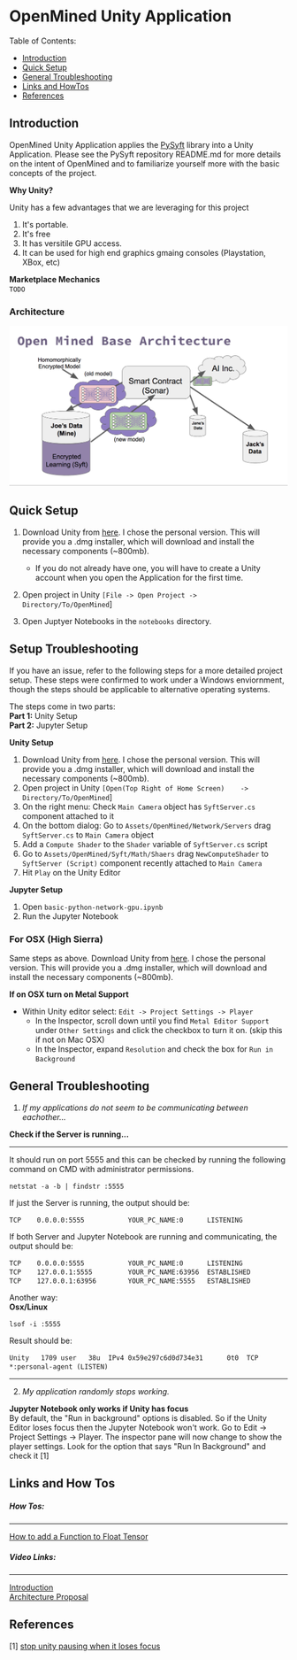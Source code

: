 OpenMined Unity Application
=============================================
Table of Contents:   

 * [Introduction](#introduction)
 * [Quick Setup](#quick-setup)
 * [General Troubleshooting](#general-troubleshooting)
 * [Links and HowTos](#links-and-how-tos)
 * [References](#references)
 
## Introduction

OpenMined Unity Application applies the [PySyft](https://github.com/OpenMined/PySyft) library into a Unity Application. Please see the PySyft repository README.md for more details on the intent of OpenMined and to familiarize yourself more with the basic concepts of the project.

**Why Unity?**

Unity has a few advantages that we are leveraging for this project

1. It's portable. 
2. It's free
3. It has versitile GPU access.  
4. It can be used for high end graphics gmaing consoles (Playstation, XBox, etc)

**Marketplace Mechanics**  
`TODO` 

### Architecture

![Open Mined Architecture](images/architecture.png)

## Quick Setup

1. Download Unity from [here](https://store.unity.com/). I chose the personal version. This will provide you a .dmg installer, which will download and install the necessary components (~800mb). 
    - If you do not already have one, you will have to create a Unity account when you open the Application for the first time.
2. Open project in Unity `[File -> Open Project -> Directory/To/OpenMined`]

3. Open Juptyer Notebooks in the `notebooks` directory.  

## Setup Troubleshooting 

If you have an issue, refer to the following steps for a more detailed project setup. These steps were confirmed to work under a Windows enviornment, though the steps should be applicable to alternative operating systems. 

The steps come in two parts:   
**Part 1:** Unity Setup   
**Part 2:** Jupyter Setup

**Unity Setup**  

1. Download Unity from [here](https://store.unity.com/). I chose the personal version. This will provide you a .dmg installer, which will download and install the necessary components (~800mb).  
2. Open project in Unity `[Open(Top Right of Home Screen)	 -> Directory/To/OpenMined`]
3. On the right menu: Check `Main Camera` object has `SyftServer.cs` component attached to it
4. On the bottom dialog: Go to `Assets/OpenMined/Network/Servers` drag `SyftServer.cs` to `Main Camera` object
5. Add a `Compute Shader` to the `Shader` variable of `SyftServer.cs` script
6. Go to `Assets/OpenMined/Syft/Math/Shaers` drag `NewComputeShader` to `SyftServer (Script)` component recently attached to `Main Camera`
7. Hit `Play` on the Unity Editor

**Jupyter Setup**

1. Open `basic-python-network-gpu.ipynb` 
2. Run the Jupyter Notebook

### For OSX (High Sierra)

Same steps as above. Download Unity from [here](https://store.unity.com/). I chose the personal version. This will provide you a .dmg installer, which will download and install the necessary components (~800mb). 

**If on OSX turn on Metal Support**  

- Within Unity editor select: `Edit -> Project Settings -> Player`
    - In the Inspector, scroll down until you find `Metal Editor Support` under `Other Settings` and click the checkbox to turn it on. (skip this if not on Mac OSX)
    - In the Inspector, expand `Resolution` and check the box for `Run in Background`

## General Troubleshooting

1) *If my applications do not seem to be communicating between eachother...*

**Check if the Server is running...**
___    
It should run on port 5555 and this can be checked by running the following command on CMD with administrator permissions.  
```
netstat -a -b | findstr :5555  
```  
If just the Server is running, the output should be:  
```
TCP    0.0.0.0:5555           YOUR_PC_NAME:0      LISTENING
```  
If both Server and Jupyter Notebook are running and communicating, the output should be:  

```
TCP    0.0.0.0:5555           YOUR_PC_NAME:0      LISTENING
TCP    127.0.0.1:5555         YOUR_PC_NAME:63956  ESTABLISHED
TCP    127.0.0.1:63956        YOUR_PC_NAME:5555   ESTABLISHED
```  
Another way:   
**Osx/Linux**  

```  
lsof -i :5555
```  
Result should be:   

```  
Unity   1709 user   38u  IPv4 0x59e297c6d0d734e31      0t0  TCP *:personal-agent (LISTEN)
```
---

2) *My application randomly stops working.*   

**Jupyter Notebook only works if Unity has focus**  
	By default, the "Run in background" options is disabled. So if the Unity Editor loses focus then the Jupyter Notebook won't work.
Go to Edit -> Project Settings -> Player. The inspector pane will now change to show the player settings. Look for the option that says "Run In Background" and check it [1]


## Links and How Tos

##### How Tos:
---  
[How to add a Function to Float Tensor](https://docs.google.com/document/d/1WRd7gGLFN0Awtf86AICYIHtg3gfFWLBa5wYTthsB3i0/edit?usp=sharing)

##### Video Links:
---
[Introduction](https://www.youtube.com/watch?v=sXFmKquiVnk)  
[Architecture Proposal](https://www.youtube.com/watch?v=47enlQQcMQc)  

## References

[1] [stop unity pausing when it loses focus](https://answers.unity.com/questions/42509/stop-unity-pausing-when-it-loses-focus.html)

